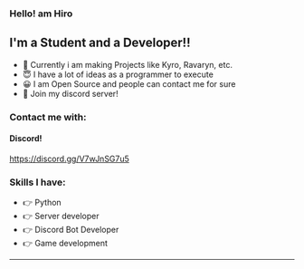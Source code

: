 ### Hello! am Hiro 


## I'm a Student and a Developer!!

- 🔭 Currently i am making Projects like Kyro, Ravaryn, etc.
- 😇 I have a lot of ideas as a programmer to execute
- 😀 I am Open Source and people can contact me for sure
- 🤘  Join my discord server!

### Contact me with:
#### Discord!
https://discord.gg/V7wJnSG7u5

### Skills I have:
- 👉 Python
- 👉 Server developer
- 👉 Discord Bot Developer
- 👉 Game development
---


